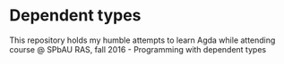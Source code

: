 # Dependent types

This repository holds my humble attempts to learn Agda while attending course @ SPbAU RAS, fall 2016 - Programming with dependent types
